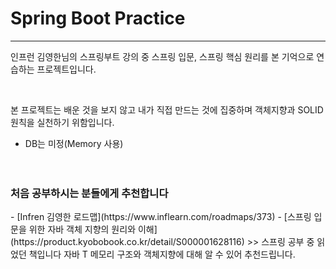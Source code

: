 # Spring Boot Practice
-----------------------------
<div>
  <p>인프런 김영한님의 스프링부트 강의 중 스프링 입문, 스프링 핵심 원리를 본 기억으로
  연습하는 프로젝트입니다.</p><br>



  <p>본 프로젝트는 배운 것을 보지 않고 내가 직접 만드는 것에 집중하며
  객체지향과 SOLID 원칙을 실천하기 위함입니다.</p>
</div>

- DB는 미정(Memory 사용)
<br><br><br>
<h3>처음 공부하시는 분들에게 추천합니다</h3>
- [Infren 김영한 로드맵](https://www.inflearn.com/roadmaps/373)
- [스프링 입문을 위한 자바 객체 지향의 원리와 이해](https://product.kyobobook.co.kr/detail/S000001628116)
>> 스프링 공부 중 읽었던 책입니다 자바 T 메모리 구조와 객체지향에 대해 알 수 있어 추천드립니다.

